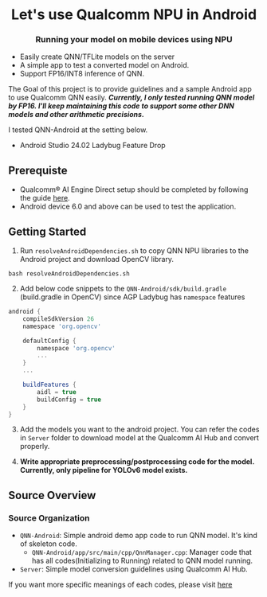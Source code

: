 <h1 align='center'> Let's use Qualcomm NPU in Android </h1>

<h3 align='center'> Running your model on mobile devices using NPU </h3>

- Easily create QNN/TFLite models on the server
- A simple app to test a converted model on Android.
- Support FP16/INT8 inference of QNN.

The Goal of this project is to provide guidelines and a sample Android app to use Qualcomm QNN easily. ***Currently, I only tested running QNN model by FP16. I'll keep maintaining this code to support some other DNN models and other arithmetic precisions.***

I tested QNN-Android at the setting below.  
- Android Studio 24.02 Ladybug Feature Drop


## Prerequiste
- Qualcomm® AI Engine Direct setup should be completed by following the guide [here](https://docs.qualcomm.com/bundle/publicresource/topics/80-63442-50/setup.html).
- Android device 6.0 and above can be used to test the application.

## Getting Started
1. Run `resolveAndroidDependencies.sh` to copy QNN NPU libraries to the Android project and download OpenCV library.
```
bash resolveAndroidDependencies.sh
```

2. Add below code snippets to the `QNN-Android/sdk/build.gradle` (build.gradle in OpenCV) since AGP Ladybug has `namespace` features
```gradle
android {
    compileSdkVersion 26
    namespace 'org.opencv'

    defaultConfig {
        namespace 'org.opencv'
        ...
    }
    ...

    buildFeatures {
        aidl = true
        buildConfig = true
    }
}
```

3. Add the models you want to the android project. You can refer the codes in `Server` folder to download model at the Qualcomm AI Hub and convert properly.

4. **Write appropriate preprocessing/postprocessing code for the model. Currently, only pipeline for YOLOv6 model exists.**



## Source Overview
### Source Organization
- `QNN-Android`: Simple android demo app code to run QNN model. It's kind of skeleton code.
    - `QNN-Android/app/src/main/cpp/QnnManager.cpp`: Manager code that has all codes(Initializing to Running) related to QNN model running.
- `Server`: Simple model conversion guidelines using Qualcomm AI Hub.

If you want more specific meanings of each codes, please visit [here](https://docs.qualcomm.com/bundle/publicresource/topics/80-63442-50/sample_app.html?vproduct=1601111740013072&version=1.1&facet=Qualcomm%20AI%20Engine%20Direct%20SDK)